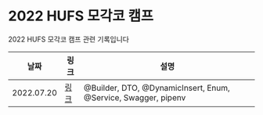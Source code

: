 # 2022 HUFS 모각코 캠프 
2022 HUFS 모각코 캠프 관련 기록입니다

|날짜|링크|설명|
|---------|---------------|-------------------|
|2022.07.20|[링크](Jin409/peace-piece-setting)|@Builder, DTO, @DynamicInsert, Enum, @Service, Swagger, pipenv|
